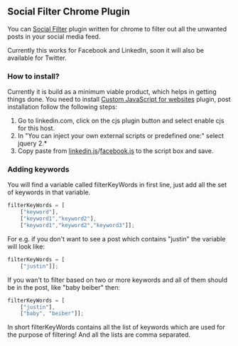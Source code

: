 ## Social Filter Chrome Plugin

You can [Social Filter](https://github.com/dhruvpancholi17/Social-Filter) plugin written for chrome to filter out all the unwanted posts in your social media feed.

Currently this works for Facebook and LinkedIn, soon it will also be available for Twitter.

### How to install?

Currently it is build as a minimum viable product, which helps in getting things done. You need to install [Custom JavaScript for websites](https://chrome.google.com/webstore/detail/custom-javascript-for-web/poakhlngfciodnhlhhgnaaelnpjljija?hl=en) plugin, post installation follow the following steps:

1. Go to linkedin.com, click on the cjs plugin button and select enable cjs for this host.
2. In "You can inject your own external scripts or predefined one:" select jquery 2.*
3. Copy paste from [linkedin.js](https://github.com/dhruvpancholi17/Social-Filter/blob/master/linkedin.js)/[facebook.js](https://github.com/dhruvpancholi17/Social-Filter/blob/master/facebook.js) to the script box and save.

### Adding keywords

You will find a variable called filterKeyWords in first line, just add all the set of keywords in that variable.

```javascript
filterKeyWords = [
    ["keyword"],
    ["keyword1","keyword2"],
    ["keyword1","keyword2","keyword3"]];
```

For e.g. if you don't want to see a post which contains "justin" the variable will look like:

```javascript
filterKeyWords = [
    ["justin"]];
```

If you wan't to filter based on two or more keywords and all of them should be in the post, like "baby beiber" then:

```javascript
filterKeyWords = [
    ["justin"],
    ["baby", "beiber"]];
```

In short filterKeyWords contains all the list of keywords which are used for the purpose of filtering! And all the lists are comma separated.

